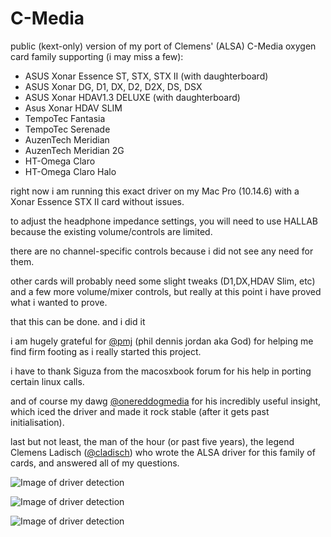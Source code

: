 # C-Media
public (kext-only) version of my port of Clemens' (ALSA) C-Media oxygen card family supporting (i may miss a few):

- ASUS Xonar Essence ST, STX, STX II (with daughterboard)
- ASUS Xonar DG, D1, DX, D2, D2X, DS, DSX
- ASUS Xonar HDAV1.3 DELUXE (with daughterboard)
- Asus Xonar HDAV SLIM
- TempoTec Fantasia
- TempoTec Serenade
- AuzenTech Meridian
- AuzenTech Meridian 2G
- HT-Omega Claro
- HT-Omega Claro Halo

right now i am running this exact driver on my Mac Pro (10.14.6) with a Xonar Essence STX II card without issues.

to adjust the headphone impedance settings, you will need to use HALLAB because the existing volume/controls are limited.

there are no channel-specific controls because i did not see any need for them.

other cards will probably need some slight tweaks (D1,DX,HDAV Slim, etc) and a few more volume/mixer controls, but really at this point i have proved what i wanted to prove.

that this can be done. and i did it 

i am hugely grateful for [@pmj](https://github.com/pmj) (phil dennis jordan aka God) for helping me find firm footing as i really started this project.

i have to thank Siguza from the macosxbook forum for his help in porting certain linux calls.

and of course my dawg [@onereddogmedia](https://github.com/onereddogmedia) for his incredibly useful insight, which iced the driver and made it rock stable (after it gets past initialisation).

last but not least, the man of the hour (or past five years), the legend Clemens Ladisch ([@cladisch](https://github.com/cladisch)) who wrote the ALSA driver for this family of cards, and answered all of my questions.

![Image of driver detection](https://raw.githubusercontent.com/i3roly/C-Media/master/info.png)

![Image of driver detection](https://raw.githubusercontent.com/i3roly/C-Media/master/STHPfunctionality.gif)

![Image of driver detection](https://raw.githubusercontent.com/i3roly/C-Media/master/spdif_analog_run.gif)
